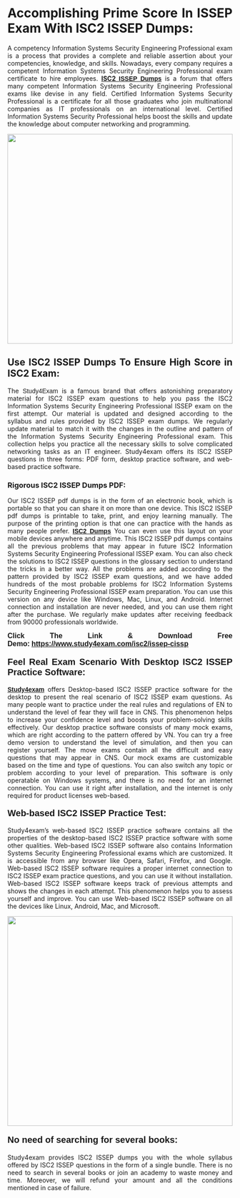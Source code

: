 <h1 style="text-align: justify;"><strong>Accomplishing Prime Score In ISSEP Exam With ISC2 ISSEP Dumps:</strong></h1>

<p style="text-align: justify;">A competency Information Systems Security Engineering Professional exam is a process that provides a complete and reliable assertion about your competencies, knowledge, and skills. Nowadays, every company requires a competent Information Systems Security Engineering Professional exam certificate to hire employees. <a href="https://www.study4exam.com/isc2/issep-valid-dumps"><strong>ISC2 <span style="font-family:Verdana,Geneva,sans-serif;">ISSEP Dumps</span></strong></a> is a forum that offers many competent Information Systems Security Engineering Professional exams like devise in any field. Certified Information Systems Security Professional is a certificate for all those graduates who join multinational companies as IT professionals on an international level. Certified Information Systems Security Professional helps boost the skills and update the knowledge about computer networking and programming.</p>

<p style="text-align: justify;"><a href="https://www.study4exam.com/isc2/issep-cissp"><img alt="" src="https://lh3.googleusercontent.com/pw/AL9nZEVlv7Ske_7_4HBAyUdTuN-7WvZcN6USfD6boPasgRTsSOgYJDiupUICTUV6X1uu6AGge2hWciDKxhKOVo3NFQUTTQUskCQl05KIpPWzKoMrqE_mCRGOXTps-Wcp07HSL0DIbWWBcBIFUI3Ea8n_KHg=w1659-h933-no" style="width: 100%; height: 470px;" /></a></p>

<h2 style="text-align: justify;"><strong>Use ISC2 ISSEP Dumps To Ensure High Score in ISC2 Exam:</strong></h2>

<p style="text-align: justify;">The <span style="font-family:Lucida Sans Unicode,Lucida Grande,sans-serif;">Study4Exam</span> is a famous brand that offers astonishing preparatory material for ISC2 ISSEP exam questions to help you pass the ISC2 Information Systems Security Engineering Professional ISSEP exam on the first attempt. Our material is updated and designed according to the syllabus and rules provided by ISC2 ISSEP exam dumps. We regularly update material to match it with the changes in the outline and pattern of the Information Systems Security Engineering Professional exam. This collection helps you practice all the necessary skills to solve complicated networking tasks as an IT engineer. Study4exam offers its ISC2 ISSEP questions in three forms: PDF form, desktop practice software, and web-based practice software. </p>

<h3 style="text-align: justify;"><strong>Rigorous ISC2 ISSEP Dumps PDF:</strong></h3>

<p style="text-align: justify;">Our ISC2 ISSEP pdf dumps is in the form of an electronic book, which is portable so that you can share it on more than one device. This ISC2 ISSEP pdf dumps is printable to take, print, and enjoy learning manually. The purpose of the printing option is that one can practice with the hands as many people prefer. <a href="https://www.study4exam.com/isc2-exams"><span style="font-family:Lucida Sans Unicode,Lucida Grande,sans-serif;"><strong>ISC2 Dumps</strong></span></a> You can even use this layout on your mobile devices anywhere and anytime. This ISC2 ISSEP pdf dumps contains all the previous problems that may appear in future ISC2 Information Systems Security Engineering Professional ISSEP exam. You can also check the solutions to ISC2 ISSEP questions in the glossary section to understand the tricks in a better way. All the problems are added according to the pattern provided by ISC2 ISSEP exam questions, and we have added hundreds of the most probable problems for ISC2 Information Systems Security Engineering Professional ISSEP exam preparation. You can use this version on any device like Windows, Mac, Linux, and Android. Internet connection and installation are never needed, and you can use them right after the purchase. We regularly make updates after receiving feedback from 90000 professionals worldwide.</p>

<p style="text-align: justify;"><span style="font-family:Lucida Sans Unicode,Lucida Grande,sans-serif;"><strong><span style="font-size:16px;">Click The Link & Download Free Demo:</span></strong></span> <strong><span style="font-family:Lucida Sans Unicode,Lucida Grande,sans-serif;"><span style="font-size:16px;"><a href="https://www.study4exam.com/isc2/issep-cissp">https://www.study4exam.com/isc2/issep-cissp</a></span></span></strong></p>

<h4 style="text-align: justify;"><strong><span style="font-family:Lucida Sans Unicode,Lucida Grande,sans-serif;"><span style="font-size:20px;">Feel Real Exam Scenario With Desktop ISC2 ISSEP Practice Software:</span></span></strong></h4>

<p style="text-align: justify;"><a href="https://www.study4exam.com/"><span style="font-family:Verdana,Geneva,sans-serif;"><strong>Study4exam</strong></span></a> offers Desktop-based ISC2 ISSEP practice software for the desktop to present the real scenario of ISC2 ISSEP exam questions. As many people want to practice under the real rules and regulations of EN to understand the level of fear they will face in CNS. This phenomenon helps to increase your confidence level and boosts your problem-solving skills effectively. Our desktop practice software consists of many mock exams, which are right according to the pattern offered by VN. You can try a free demo version to understand the level of simulation, and then you can register yourself. The move exams contain all the difficult and easy questions that may appear in CNS. Our mock exams are customizable based on the time and type of questions. You can also switch any topic or problem according to your level of preparation. This software is only operatable on Windows systems, and there is no need for an internet connection. You can use it right after installation, and the internet is only required for product licenses web-based. </p>

<h4 style="text-align: justify;"><span style="font-family:Lucida Sans Unicode,Lucida Grande,sans-serif;"><strong><span style="font-size:20px;">Web-based ISC2 ISSEP Practice Test:</span></strong></span></h4>

<p style="text-align: justify;">Study4exam’s web-based ISC2 ISSEP practice software contains all the properties of the desktop-based ISC2 ISSEP practice software with some other qualities. Web-based ISC2 ISSEP software also contains Information Systems Security Engineering Professional exams which are customized. It is accessible from any browser like Opera, Safari, Firefox, and Google. Web-based ISC2 ISSEP software requires a proper internet connection to ISC2 ISSEP exam practice questions, and you can use it without installation. Web-based ISC2 ISSEP software keeps track of previous attempts and shows the changes in each attempt. This phenomenon helps you to assess yourself and improve. You can use Web-based ISC2 ISSEP software on all the devices like Linux, Android, Mac, and Microsoft.</p>

<p style="text-align: center;"><a href="https://www.study4exam.com/isc2/issep-cissp"><img alt="" src="https://lh3.googleusercontent.com/pw/AL9nZEUUSkRyvc4gudeH81RsLWSZLUIhDbbix90UQ4Nknl42MiPXhE2WvgE6ynXQK8mQ23j1q8BlcR3zkz-sugUKDhmp-cvdF7FN6gsDIAW958mBJ52F35JmoMau5RsT1NIRYA6usGyWQMtl6sjcUF3Hd-w=w1659-h933-no" style="width: 100%; height: 470px;" /></a></p>

<h4 style="text-align: justify;"><span style="font-family:Lucida Sans Unicode,Lucida Grande,sans-serif;"><strong><span style="font-size:20px;">No need of searching for several books:</span></strong></span></h4>

<p style="text-align: justify;">Study4exam provides ISC2 ISSEP dumps you with the whole syllabus offered by ISC2 ISSEP questions in the form of a single bundle. There is no need to search in several books or join an academy to waste money and time. Moreover, we will refund your amount and all the conditions mentioned in case of failure.</p>
